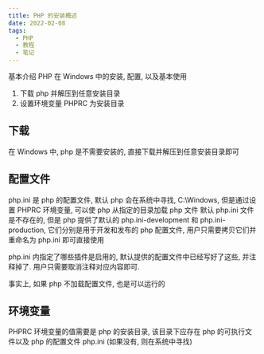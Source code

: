 ```yaml
---
title: PHP 的安装概述
date: 2022-02-08
tags:
  - PHP
  - 教程
  - 笔记
---
```


基本介绍 PHP 在 Windows 中的安装, 配置, 以及基本使用

<!--more-->

1. 下载 php 并解压到任意安装目录
2. 设置环境变量 PHPRC 为安装目录

## 下载
在 Windows 中, php 是不需要安装的, 直接下载并解压到任意安装目录即可

## 配置文件
php.ini 是 php 的配置文件, 默认 php 会在系统中寻找, C:\Windows, 但是通过设置 PHPRC 环境变量, 可以使 php 从指定的目录加载 php 文件
默认 php.ini 文件是不存在的, 但是 php 提供了默认的 php.ini-development 和 php.ini-production, 它们分别是用于开发和发布的 php 配置文件, 用户只需要拷贝它们并重命名为 php.ini 即可直接使用

php.ini 内指定了哪些插件是启用的, 默认提供的配置文件中已经写好了这些, 并注释掉了. 用户只需要取消注释对应内容即可.

事实上, 如果 php 不加载配置文件, 也是可以运行的

## 环境变量
PHPRC 环境变量的值需要是 php 的安装目录, 该目录下应存在 php 的可执行文件以及 php 的配置文件 php.ini (如果没有, 则在系统中寻找)
